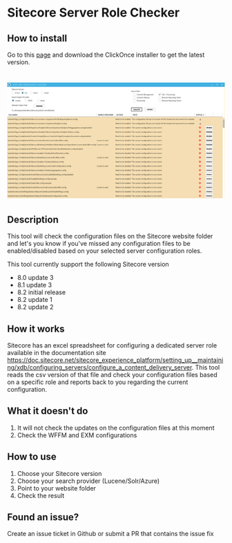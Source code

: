 # Sitecore Server Role Checker

## How to install
Go to this [page](https://reyrahadian.github.io/Sitecore-Server-Role-Checker-ClickOnce/index.html) and download the ClickOnce installer to get the latest version.

# ![sitecore-server-role-checker](screenshots/application.PNG)

## Description
This tool will check the configuration files on the Sitecore website folder and let's you know if you've missed any configuration files to be enabled/disabled based on your selected server configuration roles.

This tool currently support the following Sitecore version
* 8.0 update 3
* 8.1 update 3
* 8.2 initial release
* 8.2 update 1
* 8.2 update 2

## How it works
Sitecore has an excel spreadsheet for configuring a dedicated server role available in the documentation site https://doc.sitecore.net/sitecore_experience_platform/setting_up__maintaining/xdb/configuring_servers/configure_a_content_delivery_server. This tool reads the csv version of that file and check your configuration files based on a specific role and reports back to you regarding the current configuration.

## What it doesn't do
1.	It will not check the updates on the configuration files at this moment
2.	Check the WFFM and EXM configurations

## How to use
1. Choose your Sitecore version 
2. Choose your search provider (Lucene/Solr/Azure)
3. Point to your website folder
4. Check the result

## Found an issue?
Create an issue ticket in Github or submit a PR that contains the issue fix
